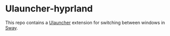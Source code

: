 # Ulauncher-hyprland

This repo contains a [Ulauncher](https://ulauncher.io) extension for switching between windows in
[Sway](https://hyprland.org).
